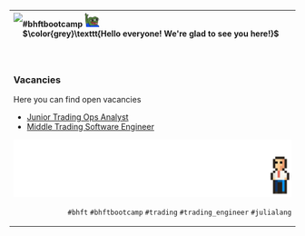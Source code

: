 <div>
<table>
  <tr>
    <th colspan=2 align=left>
    <img src=https://avatars.githubusercontent.com/u/154593302?s=200&v=4 height=80 align=left>
      <div align=left>
        #bhftbootcamp 
        <img src="https://github.com/bhftbootcamp/.github/blob/master/assets/pepe/hey.gif" width="25" height="25" /> <br>
        $\color{grey}\texttt{Hello everyone! We're glad to see you here!}$
      </div>
    </th>
  </tr>
  <tr>
    <td colspan=2>
      <p>
        
### Vacancies

Here you can find open vacancies

- [Junior Trading Ops Analyst](https://github.com/bhftbootcamp/.github/blob/master/careers/trading_engineer_ops_junior.md)
- [Middle Trading Software Engineer](https://github.com/bhftbootcamp/.github/blob/master/careers/trading_engineer_dev_middle.md)

<img src=https://github.com/bhftbootcamp/.github/blob/master/assets/bhftbootcamp.gif>
      </p>
      <p align=right>
<code>#bhft</code> <code>#bhftbootcamp</code> <code>#trading</code> <code>#trading_engineer</code>  <code>#julialang</code>
      </p>
    </td>
  </tr>
</table>
</div>
